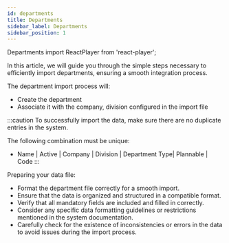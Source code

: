 ```yaml
---
id: departments
title: Departments
sidebar_label: Departments
sidebar_position: 1
---
```


Departments
import ReactPlayer from 'react-player';

In this article, we will guide you through the simple steps necessary to efficiently import departments, ensuring a smooth integration process.

The department import process will:

- Create the department
- Associate it with the company, division configured in the import file
  
<ReactPlayer controls muted url='/video/Import_Department.mov' />

:::caution
To successfully import the data, make sure there are no duplicate entries in the system.

The following combination must be unique:

- Name | Active | Company | Division | Department Type| Plannable | Code
  :::

Preparing your data file:

- Format the department file correctly for a smooth import.
- Ensure that the data is organized and structured in a compatible format.
- Verify that all mandatory fields are included and filled in correctly.
- Consider any specific data formatting guidelines or restrictions mentioned in the system documentation.
- Carefully check for the existence of inconsistencies or errors in the data to avoid issues during the import process.

